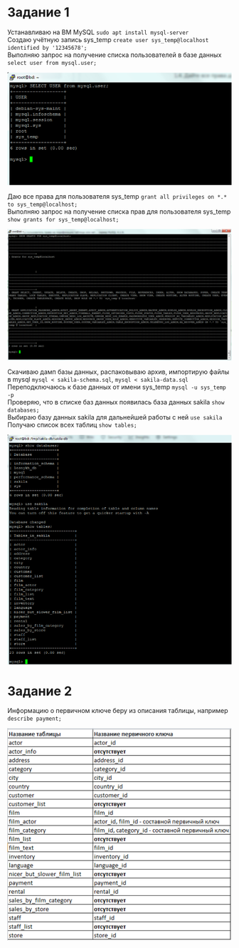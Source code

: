 # Задание 1
Устанавливаю на ВМ MySQL ```sudo apt install mysql-server```    
Создаю учётную запись sys_temp ```create user sys_temp@localhost identified by '12345678';```    
Выполняю запрос на получение списка пользователей в базе данных ```select user from mysql.user;```    

![](https://github.com/OlgaLesnykh/screenshots/blob/main/DB_001.png)    
    
Даю все права для пользователя sys_temp ```grant all privileges on *.* to sys_temp@localhost;```    
Выполняю запрос на получение списка прав для пользователя sys_temp ```show grants for sys_temp@localhost;```     

![](https://github.com/OlgaLesnykh/screenshots/blob/main/DB_002.png)    

Скачиваю дамп базы данных, распаковываю архив, импортирую файлы в mysql ```mysql < sakila-schema.sql```, ```mysql < sakila-data.sql```    
Переподключаюсь к базе данных от имени sys_temp ```mysql -u sys_temp -p```    
Проверяю, что в списке баз данных появилась база данных sakila ```show databases;```    
Выбираю базу данных sakila для дальнейшей работы с ней ```use sakila```    
Получаю список всех таблиц ```show tables;```    

![](https://github.com/OlgaLesnykh/screenshots/blob/main/DB_003.png)    
# Задание 2
Информацию о первичном ключе беру из описания таблицы, например ```describe payment;```    
    
![](https://github.com/OlgaLesnykh/screenshots/blob/main/DB_004.png)    
